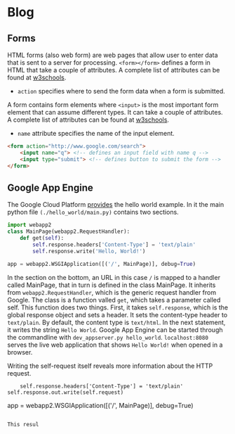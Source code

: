 # Blog
## Forms
HTML forms (also web form) are web pages that allow user to enter data that
is sent to a server for processing. `<form></form>` defines a form in HTML
that take a couple of attributes. A complete list of attributes can be found at
[w3schools](https://www.w3schools.com/tags/tag_form.asp).

* `action` specifies where to send the form data when a form is submitted.

A form contains form elements where `<input>` is the most important form element
that can assume different types. It can take a couple of attributes. A complete
list of attributes can be found at
[w3schools](https://www.w3schools.com/tags/tag_input.asp).

* `name` attribute specifies the name of the input element.

```html
<form action="http://www.google.com/search">
    <input name="q"> <!-- defines an input field with name q -->
    <input type="submit"> <!-- defines button to submit the form -->
</form>
```

## Google App Engine
[](https://cloud.google.com/appengine/)

The Google Cloud Platform
[provides](https://github.com/GoogleCloudPlatform/python-docs-samples/tree/master/appengine/standard/hello_world) 
the hello world example. In it the main python file `(./hello_world/main.py)` contains two sections.

```python
import webapp2
class MainPage(webapp2.RequestHandler):
    def get(self):
        self.response.headers['Content-Type'] = 'text/plain'
        self.response.write('Hello, World!')

app = webapp2.WSGIApplication([('/', MainPage)], debug=True)
```

In the section on the bottom, an URL in this case `/` is mapped to a handler called MainPage, 
that in turn is defined in the class MainPage. It inherits from `webapp2.RequestHandler`, 
which is the generic request handler from Google. The class is a function valled `get`, which takes a parameter
called self. This function does two things. First, it takes `self.response`, which is the global
response object and sets a header. It sets the content-type header to `text/plain`. By default, the
content type is `text/html`. In the next statement, it writes the string `Hello World`. Google App
Engine can be started through the commandline with `dev_appserver.py hello_world`. `localhost:8080`
serves the live web application that shows `Hello World!` when opened in a browser.

Writing the self-request itself reveals more information about the HTTP request.

        self.response.headers['Content-Type'] = 'text/plain'
	self.response.out.write(self.request)
app = webapp2.WSGIApplication([('/', MainPage)], debug=True)
```

This resul
